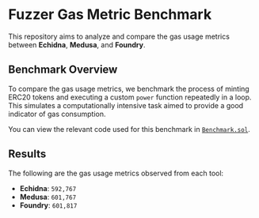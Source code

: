 # Fuzzer Gas Metric Benchmark

This repository aims to analyze and compare the gas usage metrics between **Echidna**, **Medusa**, and **Foundry**. 

## Benchmark Overview

To compare the gas usage metrics, we benchmark the process of minting ERC20 tokens and executing a custom `power` function repeatedly in a loop. This simulates a computationally intensive task aimed to provide a good indicator of gas consumption.

You can view the relevant code used for this benchmark in [`Benchmark.sol`](https://github.com/rappie/fuzzer-gas-metric-benchmark/blob/main/src/Benchmark.sol#L13-L17).

## Results

The following are the gas usage metrics observed from each tool:

- **Echidna**: `592,767`
- **Medusa**:  `601,767`
- **Foundry**: `601,817`

